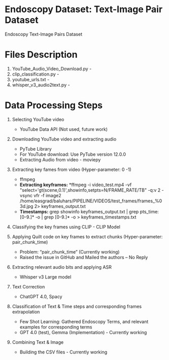# Endoscopy Dataset: Text-Image Pair Dataset
Endoscopy Text-Image Pairs Dataset

# Files Description
1. YouTube_Audio_Video_Download.py -
2. clip_classification.py - 
3. youtube_urls.txt -
4. whisper_v3_audio2text.py - 

# Data Processing Steps
1. Selecting YouTube video
   * YouTube Data API (Not used, future work)
2. Downloading YouTube video and extracting audio
   * PyTube Library
   * For YouTube download: Use PyTube version 12.0.0
   * Extracting Audio from video - moviepy
3. Extracting key fames from video (Hyper-parameter: 0 -1)
    * ffmpeg
    * **Extracting keyframes:**
       *ffmpeg -i video_test.mp4 -vf "select='gt(scene,0.1)',showinfo,setpts=N/FRAME_RATE/TB" -q:v 2 -vsync vfr -f image2 /home/easgrad/baluhars/PIPELINE/VIDEOS/test_frames/frames_%03d.jpg 2> keyframes_output.txt
    * **Timestamps:** grep showinfo keyframes_output.txt | grep pts_time:[0-9.]* -o | grep [0-9.]* -o > keyframes_timestamps.txt

4. Classifying the key frames using CLIP - CLIP Model
5. Applying Quilt code on key frames to extract chunks (Hyper-parameter: pair_chunk_time)
    * Problem: “pair_chunk_time” (Currently working)
    * Raised the issue in GitHub and Mailed the authors – No Reply
6. Extracting relevant audio bits and applying ASR
    * Whisper v3 Large model
7. Text Correction
    * ChatGPT 4.0, Spacy
8. Classification of Text & Time steps and corresponding frames extrapolation
    * Few Shot Learning: Gathered Endoscopy Terms, and relevant examples for corresponding terms
    * GPT 4.0 (test), Gemma (Implementation) - Currently working
9. Combining Text & Image
    * Building the CSV files - Currently working







